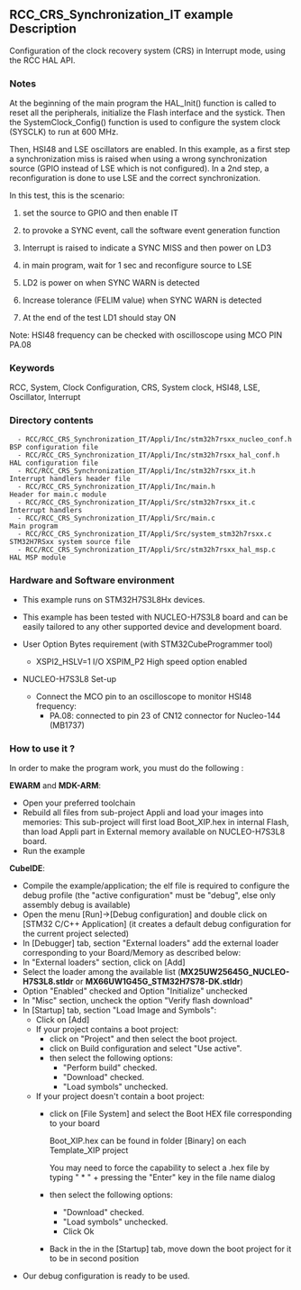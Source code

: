 ## <b>RCC_CRS_Synchronization_IT example Description</b>

Configuration of the clock recovery system (CRS) in Interrupt mode, using the RCC HAL API.

### <b>Notes</b>

At the beginning of the main program the HAL_Init() function is called to reset
all the peripherals, initialize the Flash interface and the systick.
Then the SystemClock_Config() function is used to configure the system
clock (SYSCLK) to run at 600 MHz.

Then, HSI48 and LSE oscillators are enabled.
In this example, as a first step a synchronization miss is raised when using a wrong synchronization
source (GPIO instead of LSE which is not configured). In a 2nd step, a reconfiguration is done to
use LSE and the correct synchronization.

In this test, this is the scenario:

 1. set the source to GPIO and then enable IT

 2. to provoke a SYNC event, call the software event generation function

 3. Interrupt is raised to indicate a SYNC MISS and then power on LD3

 4. in main program, wait for 1 sec and reconfigure source to LSE

 5. LD2 is power on when SYNC WARN is detected

 6. Increase tolerance (FELIM value) when SYNC WARN is detected

 7. At the end of the test LD1 should stay ON

Note: HSI48 frequency can be checked with oscilloscope using MCO PIN PA.08

### <b>Keywords</b>

RCC, System, Clock Configuration, CRS, System clock, HSI48, LSE, Oscillator, Interrupt

### <b>Directory contents</b>

      - RCC/RCC_CRS_Synchronization_IT/Appli/Inc/stm32h7rsxx_nucleo_conf.h     BSP configuration file
      - RCC/RCC_CRS_Synchronization_IT/Appli/Inc/stm32h7rsxx_hal_conf.h    HAL configuration file
      - RCC/RCC_CRS_Synchronization_IT/Appli/Inc/stm32h7rsxx_it.h          Interrupt handlers header file
      - RCC/RCC_CRS_Synchronization_IT/Appli/Inc/main.h                  Header for main.c module
      - RCC/RCC_CRS_Synchronization_IT/Appli/Src/stm32h7rsxx_it.c          Interrupt handlers
      - RCC/RCC_CRS_Synchronization_IT/Appli/Src/main.c                  Main program
      - RCC/RCC_CRS_Synchronization_IT/Appli/Src/system_stm32h7rsxx.c      STM32H7RSxx system source file
      - RCC/RCC_CRS_Synchronization_IT/Appli/Src/stm32h7rsxx_hal_msp.c     HAL MSP module

### <b>Hardware and Software environment</b>

  - This example runs on STM32H7S3L8Hx devices.

  - This example has been tested with NUCLEO-H7S3L8 board and can be
    easily tailored to any other supported device and development board.

  - User Option Bytes requirement (with STM32CubeProgrammer tool)

    - XSPI2_HSLV=1     I/O XSPIM_P2 High speed option enabled

  - NUCLEO-H7S3L8 Set-up
    - Connect the MCO pin to an oscilloscope to monitor HSI48 frequency:
      - PA.08: connected to pin 23 of CN12 connector for Nucleo-144 (MB1737)

### <b>How to use it ?</b>

In order to make the program work, you must do the following :

**EWARM** and **MDK-ARM**:

 - Open your preferred toolchain
 - Rebuild all files from sub-project Appli and load your images into memories: This sub-project will first load Boot_XIP.hex in internal Flash,
   than load Appli part in External memory available on NUCLEO-H7S3L8 board.
 - Run the example

**CubeIDE**:

 - Compile the example/application; the elf file is required to configure the debug profile (the "active configuration" must be "debug", else only assembly debug is available)
 - Open the menu [Run]->[Debug configuration] and double click on  [STM32 C/C++ Application] (it creates a default debug configuration for the current project selected)
 - In [Debugger] tab, section "External  loaders" add the external loader corresponding to your Board/Memory as described below:
 - In "External loaders" section, click on [Add]
 - Select the loader among the available list (**MX25UW25645G_NUCLEO-H7S3L8.stldr** or **MX66UW1G45G_STM32H7S78-DK.stldr**)
 - Option "Enabled" checked and Option "Initialize" unchecked
 - In "Misc" section, uncheck the option "Verify flash download"
 - In [Startup] tab, section "Load Image and Symbols":
   - Click on [Add]
   - If your project contains a boot project:
     - click on "Project" and then select the boot project.
     - click on Build configuration and select "Use active".
     - then select the following options:
       - "Perform build" checked.
       - "Download" checked.
       - "Load symbols" unchecked.
   - If your project doesn't contain a boot project:
     - click on [File System] and select the Boot HEX file corresponding to your board

        Boot_XIP.hex can be found in folder [Binary] on each Template_XIP project

        You may need to force the capability to select a .hex file by typing " * " + pressing the "Enter" key in the file name dialog

     - then select the following options:
       - "Download"      checked.
       - "Load symbols" unchecked.
       - Click Ok
     - Back in the in the [Startup] tab, move down the boot project for it to be in second position
 - Our debug configuration is ready to be used.
